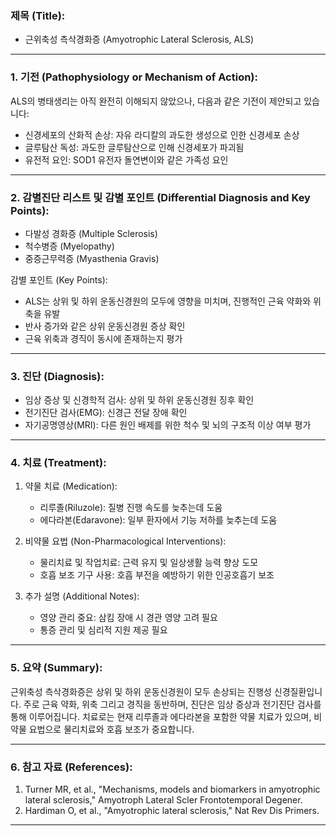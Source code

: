 

### 제목 (Title):
- 근위축성 측삭경화증 (Amyotrophic Lateral Sclerosis, ALS)

---

### 1. 기전 (Pathophysiology or Mechanism of Action):

ALS의 병태생리는 아직 완전히 이해되지 않았으나, 다음과 같은 기전이 제안되고 있습니다:
- 신경세포의 산화적 손상: 자유 라디칼의 과도한 생성으로 인한 신경세포 손상
- 글루탐산 독성: 과도한 글루탐산으로 인해 신경세포가 파괴됨
- 유전적 요인: SOD1 유전자 돌연변이와 같은 가족성 요인

---

### 2. 감별진단 리스트 및 감별 포인트 (Differential Diagnosis and Key Points):

- 다발성 경화증 (Multiple Sclerosis)
- 척수병증 (Myelopathy)
- 중증근무력증 (Myasthenia Gravis)
  
감별 포인트 (Key Points): 
- ALS는 상위 및 하위 운동신경원의 모두에 영향을 미치며, 진행적인 근육 약화와 위축을 유발
- 반사 증가와 같은 상위 운동신경원 증상 확인
- 근육 위축과 경직이 동시에 존재하는지 평가

---

### 3. 진단 (Diagnosis):

- 임상 증상 및 신경학적 검사: 상위 및 하위 운동신경원 징후 확인
- 전기진단 검사(EMG): 신경근 전달 장애 확인
- 자기공명영상(MRI): 다른 원인 배제를 위한 척수 및 뇌의 구조적 이상 여부 평가

---

### 4. 치료 (Treatment):

1. 약물 치료 (Medication):
    - 리루졸(Riluzole): 질병 진행 속도를 늦추는데 도움
    - 에다라본(Edaravone): 일부 환자에서 기능 저하를 늦추는데 도움

2. 비약물 요법 (Non-Pharmacological Interventions):
    - 물리치료 및 작업치료: 근력 유지 및 일상생활 능력 향상 도모
    - 호흡 보조 기구 사용: 호흡 부전을 예방하기 위한 인공호흡기 보조

3. 추가 설명 (Additional Notes):
    - 영양 관리 중요: 삼킴 장애 시 경관 영양 고려 필요
    - 통증 관리 및 심리적 지원 제공 필요

---

### 5. 요약 (Summary):

근위축성 측삭경화증은 상위 및 하위 운동신경원이 모두 손상되는 진행성 신경질환입니다. 주로 근육 약화, 위축 그리고 경직을 동반하며, 진단은 임상 증상과 전기진단 검사를 통해 이루어집니다. 치료로는 현재 리루졸과 에다라본을 포함한 약물 치료가 있으며, 비약물 요법으로 물리치료와 호흡 보조가 중요합니다.

---

### 6. 참고 자료 (References):

1. Turner MR, et al., "Mechanisms, models and biomarkers in amyotrophic lateral sclerosis," Amyotroph Lateral Scler Frontotemporal Degener.
2. Hardiman O, et al., "Amyotrophic lateral sclerosis," Nat Rev Dis Primers.

---